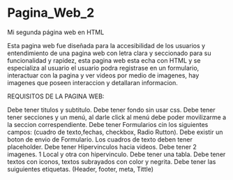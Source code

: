 # Pagina_Web_2
Mi segunda página web en HTML

Esta pagina web fue diseñada para la accesibilidad de los usuarios y entendimiento de una pagina web
con letra clara y seccionado para su funcionalidad y rapidez, esta pagina web esta echa con HTML y se especializa al usuario
el usuario podra registrase en un formulario, interactuar con la pagina y ver videos por medio de imagenes, hay imagenes que poseen interaccion y detallaran informacion.


REQUISITOS DE LA PAGINA WEB:

Debe tener titulos y subtitulo.
Debe tener fondo sin usar css.
Debe tener tener secciones y un menú, al darle click al  menú debe poder movilizarme a la seccion correspendiente.
Debe tener Formularios cin los siguientes campos: (cuadro de texto,fechas, checkbox, Radio Rutton). Debe existir un boton de envio de Formulario. Los cuadros de texto deben tener placeholder.
Debe tener Hipervinculos hacia videos.
Debe tener 2 imagenes. 1 Local y otra con hipervinculo.
Debe tener una tabla.
Debe tener textos con iconos, textos subrayados con color y negrita.
Debe tener las suiguientes etiquetas. (Header, footer, meta, Tittle)
